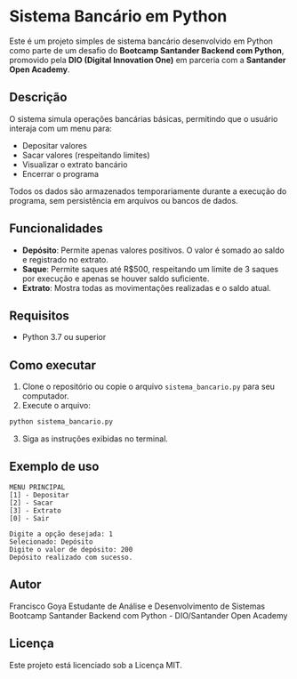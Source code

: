 # Sistema Bancário em Python

Este é um projeto simples de sistema bancário desenvolvido em Python como parte de um desafio do **Bootcamp Santander Backend com Python**, promovido pela **DIO (Digital Innovation One)** em parceria com a **Santander Open Academy**.

## Descrição

O sistema simula operações bancárias básicas, permitindo que o usuário interaja com um menu para:

* Depositar valores
* Sacar valores (respeitando limites)
* Visualizar o extrato bancário
* Encerrar o programa

Todos os dados são armazenados temporariamente durante a execução do programa, sem persistência em arquivos ou bancos de dados.

## Funcionalidades

* **Depósito**: Permite apenas valores positivos. O valor é somado ao saldo e registrado no extrato.
* **Saque**: Permite saques até R\$500, respeitando um limite de 3 saques por execução e apenas se houver saldo suficiente.
* **Extrato**: Mostra todas as movimentações realizadas e o saldo atual.

## Requisitos

* Python 3.7 ou superior

## Como executar

1. Clone o repositório ou copie o arquivo `sistema_bancario.py` para seu computador.
2. Execute o arquivo:

```bash
python sistema_bancario.py
```

3. Siga as instruções exibidas no terminal.

## Exemplo de uso

```
MENU PRINCIPAL
[1] - Depositar
[2] - Sacar
[3] - Extrato
[0] - Sair

Digite a opção desejada: 1
Selecionado: Depósito
Digite o valor de depósito: 200
Depósito realizado com sucesso.
```

## Autor

Francisco Goya
Estudante de Análise e Desenvolvimento de Sistemas
Bootcamp Santander Backend com Python - DIO/Santander Open Academy

## Licença

Este projeto está licenciado sob a Licença MIT.
